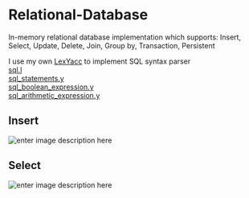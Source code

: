 

# Relational-Database

In-memory relational database implementation which supports: Insert, Select, Update, Delete, Join, Group by, Transaction, Persistent


I use my own [LexYacc](https://github.com/r96922081/LexYacc) to implement SQL syntax parser\
[sql.l](https://github.com/r96922081/Relational-Database/blob/main/LexYaccInput/sql.l)\
[sql_statements.y](https://github.com/r96922081/Relational-Database/blob/main/LexYaccInput/sql_statements.y)\
[sql_boolean_expression.y](https://github.com/r96922081/Relational-Database/blob/main/LexYaccInput/sql_boolean_expression.y)\
[sql_arithmetic_expression.y](https://github.com/r96922081/Relational-Database/blob/main/LexYaccInput/sql_arithmetic_expression.y)

## Insert
![enter image description here](https://r96922081.github.io/Relation-Database/insert.png)

## Select
![enter image description here](https://r96922081.github.io/Relation-Database/select.png)
